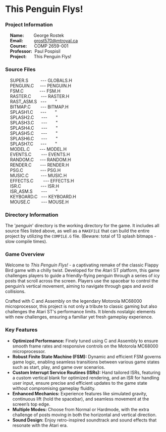 # This Penguin Flys!

### Project Information
&nbsp;&nbsp;&nbsp;&nbsp;**Name:**&nbsp;&nbsp;&nbsp;&nbsp;&nbsp;&nbsp;&nbsp;&nbsp;George Rostek  
&nbsp;&nbsp;&nbsp;&nbsp;**Email:**&nbsp;&nbsp;&nbsp;&nbsp;&nbsp;&nbsp;&nbsp;&nbsp;&nbsp;[grost570@mtroyal.ca](mailto:grost570@mtroyal.ca)  
&nbsp;&nbsp;&nbsp;&nbsp;**Course:**&nbsp;&nbsp;&nbsp;&nbsp;&nbsp;&nbsp;COMP 2659-001  
&nbsp;&nbsp;&nbsp;&nbsp;**Professor:**&nbsp;&nbsp;Paul Pospisil  
&nbsp;&nbsp;&nbsp;&nbsp;**Project:**&nbsp;&nbsp;&nbsp;&nbsp;&nbsp;&nbsp;This Penguin Flys!  

### Source Files
&nbsp;&nbsp;&nbsp;&nbsp;SUPER.S&nbsp;&nbsp;&nbsp;&nbsp;&nbsp;&nbsp;&nbsp;&nbsp;&nbsp;&nbsp;--- GLOBALS.H  
&nbsp;&nbsp;&nbsp;&nbsp;PENGUIN.C&nbsp;&nbsp;&nbsp;&nbsp;&nbsp;--- PENGUIN.H  
&nbsp;&nbsp;&nbsp;&nbsp;FSM.C&nbsp;&nbsp;&nbsp;&nbsp;&nbsp;&nbsp;&nbsp;&nbsp;&nbsp;&nbsp;&nbsp;&nbsp;&nbsp;--- FSM.H  
&nbsp;&nbsp;&nbsp;&nbsp;RASTER.C&nbsp;&nbsp;&nbsp;&nbsp;&nbsp;&nbsp;&nbsp;&nbsp;--- RASTER.H  
&nbsp;&nbsp;&nbsp;&nbsp;RAST_ASM.S&nbsp;&nbsp;&nbsp;---&nbsp;&nbsp;&nbsp;&nbsp;&nbsp;&nbsp;&nbsp;"  
&nbsp;&nbsp;&nbsp;&nbsp;BITMAP.C&nbsp;&nbsp;&nbsp;&nbsp;&nbsp;&nbsp;&nbsp;&nbsp;--- BITMAP.H  
&nbsp;&nbsp;&nbsp;&nbsp;SPLASH1.C&nbsp;&nbsp;&nbsp;&nbsp;&nbsp;&nbsp;---&nbsp;&nbsp;&nbsp;&nbsp;&nbsp;&nbsp;&nbsp;"  
&nbsp;&nbsp;&nbsp;&nbsp;SPLASH2.C&nbsp;&nbsp;&nbsp;&nbsp;&nbsp;&nbsp;---&nbsp;&nbsp;&nbsp;&nbsp;&nbsp;&nbsp;&nbsp;"  
&nbsp;&nbsp;&nbsp;&nbsp;SPLASH3.C&nbsp;&nbsp;&nbsp;&nbsp;&nbsp;&nbsp;---&nbsp;&nbsp;&nbsp;&nbsp;&nbsp;&nbsp;&nbsp;"  
&nbsp;&nbsp;&nbsp;&nbsp;SPLASH4.C&nbsp;&nbsp;&nbsp;&nbsp;&nbsp;&nbsp;---&nbsp;&nbsp;&nbsp;&nbsp;&nbsp;&nbsp;&nbsp;"  
&nbsp;&nbsp;&nbsp;&nbsp;SPLASH5.C&nbsp;&nbsp;&nbsp;&nbsp;&nbsp;&nbsp;---&nbsp;&nbsp;&nbsp;&nbsp;&nbsp;&nbsp;&nbsp;"  
&nbsp;&nbsp;&nbsp;&nbsp;SPLASH6.C&nbsp;&nbsp;&nbsp;&nbsp;&nbsp;&nbsp;---&nbsp;&nbsp;&nbsp;&nbsp;&nbsp;&nbsp;&nbsp;"  
&nbsp;&nbsp;&nbsp;&nbsp;SPLASH7.C&nbsp;&nbsp;&nbsp;&nbsp;&nbsp;&nbsp;---&nbsp;&nbsp;&nbsp;&nbsp;&nbsp;&nbsp;&nbsp;"  
&nbsp;&nbsp;&nbsp;&nbsp;MODEL.C&nbsp;&nbsp;&nbsp;&nbsp;&nbsp;&nbsp;&nbsp;&nbsp;--- MODEL.H  
&nbsp;&nbsp;&nbsp;&nbsp;EVENTS.C&nbsp;&nbsp;&nbsp;&nbsp;&nbsp;&nbsp;&nbsp;&nbsp;--- EVENTS.H  
&nbsp;&nbsp;&nbsp;&nbsp;RANDOM.C&nbsp;&nbsp;&nbsp;&nbsp;&nbsp;--- RANDOM.H  
&nbsp;&nbsp;&nbsp;&nbsp;RENDER.C&nbsp;&nbsp;&nbsp;&nbsp;&nbsp;&nbsp;&nbsp;--- RENDER.H  
&nbsp;&nbsp;&nbsp;&nbsp;PSG.C&nbsp;&nbsp;&nbsp;&nbsp;&nbsp;&nbsp;&nbsp;&nbsp;&nbsp;&nbsp;&nbsp;&nbsp;&nbsp;&nbsp;--- PSG.H  
&nbsp;&nbsp;&nbsp;&nbsp;MUSIC.C&nbsp;&nbsp;&nbsp;&nbsp;&nbsp;&nbsp;&nbsp;&nbsp;&nbsp;&nbsp;--- MUSIC.H  
&nbsp;&nbsp;&nbsp;&nbsp;EFFECTS.C&nbsp;&nbsp;&nbsp;&nbsp;&nbsp;&nbsp;&nbsp;&nbsp;--- EFFECTS.H  
&nbsp;&nbsp;&nbsp;&nbsp;ISR.C&nbsp;&nbsp;&nbsp;&nbsp;&nbsp;&nbsp;&nbsp;&nbsp;&nbsp;&nbsp;&nbsp;&nbsp;&nbsp;&nbsp;&nbsp;&nbsp;--- ISR.H  
&nbsp;&nbsp;&nbsp;&nbsp;ISR_ASM.S&nbsp;&nbsp;&nbsp;&nbsp;&nbsp;&nbsp;&nbsp;---&nbsp;&nbsp;&nbsp;&nbsp;&nbsp;&nbsp;&nbsp;"  
&nbsp;&nbsp;&nbsp;&nbsp;KEYBOARD.C&nbsp;&nbsp;&nbsp;--- KEYBOARD.H  
&nbsp;&nbsp;&nbsp;&nbsp;MOUSE.C&nbsp;&nbsp;&nbsp;&nbsp;&nbsp;&nbsp;&nbsp;&nbsp;&nbsp;--- MOUSE.H  


### Directory Information

The '*penguin*' directory is the working directory for the game. It includes all source files listed above, as well as a `MAKEFILE` that can build the entire project by utilizing the `COMPILE.G` file. (Beware: total of 13 splash bitmaps - slow compile times).

### Game Overview

Welcome to *This Penguin Flys!* - a captivating remake of the classic Flappy Bird game with a chilly twist. Developed for the Atari ST platform, this game challenges players to guide a friendly-flying penguin through a series of icy posts that scroll across the screen. Players use the spacebar to control the penguin’s vertical movement, aiming to navigate through gaps and avoid collisions. 

Crafted with C and Assembly on the legendary Motorola MC68000 microprocessor, this project is not only a tribute to classic gaming but also challenges the Atari ST's performance limits. It blends nostalgic elements with new challenges, ensuring a familiar yet fresh gameplay experience.


### Key Features

- **Optimized Performance:** Finely tuned using C and Assembly to ensure smooth frame rates and responsive controls on the Motorola MC68000 microprocessor.
- **Robust Finite State Machine (FSM):** Dynamic and efficient FSM governs game logic, enabling seamless transitions between various game states such as start, play, and game over scenarios.
- **Custom Interrupt Service Routines (ISRs):** Hand tailored ISRs, featuring a custom vertical blank for optimized rendering, and an ISR for handling user input, ensure precise and efficient updates to the game state without compromising gameplay fluidity.
- **Enhanced Mechanics:** Experience features like simulated gravity, continuous lift (hold the spacebar), and seamless movement at the screen’s top edge.
- **Multiple Modes:** Choose from Normal or Hardmode, with the extra challenge of posts moving in both the horizontal and vertical direction.
- **Sound Design:** Enjoy retro-inspired soundtrack and sound effects that resonate with the Atari era.
